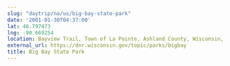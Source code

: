 ```yaml
---
slug: "daytrip/na/us/big-bay-state-park"
date: '2001-01-30T04:37:00'
lat: 46.797473
lng: -90.669254
location: Bayview Trail, Town of La Pointe, Ashland County, Wisconsin, United States
external_url: https://dnr.wisconsin.gov/topic/parks/bigbay
title: Big Bay State Park
---
```



